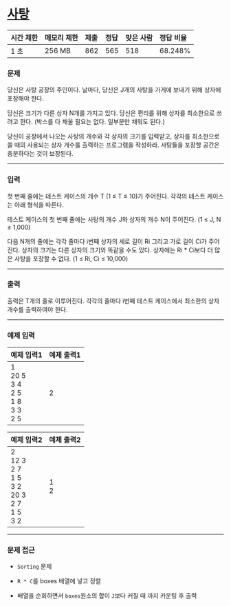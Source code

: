 # [사탕](https://www.acmicpc.net/problem/11256)

<div align = center>

| 시간 제한 | 메모리 제한 | 제출 | 정답 | 맞은 사람 | 정답 비율 |
| :-------- | :---------- | :--- | :--- | :-------- | :-------- |
| 1 초      | 256 MB      | 862  | 565  | 518       | 68.248%   |

</div>

### 문제

당신은 사탕 공장의 주인이다. 날마다, 당신은 J개의 사탕을 가게에 보내기 위해 상자에 포장해야 한다.

당신은 크기가 다른 상자 N개를 가지고 있다. 당신은 편리를 위해 상자를 최소한으로 쓰려고 한다. (박스를 다 채울 필요는 없다. 일부분만 채워도 된다.)

당신이 공장에서 나오는 사탕의 개수와 각 상자의 크기를 입력받고, 상자를 최소한으로 쓸 때의 사용되는 상자 개수를 출력하는 프로그램을 작성하라. 사탕들을 포장할 공간은 충분하다는 것이 보장된다.

---

### 입력

첫 번째 줄에는 테스트 케이스의 개수 T (1 ≤ T ≤ 10)가 주어진다. 각각의 테스트 케이스는 아래 형식을 따른다.

테스트 케이스의 첫 번째 줄에는 사탕의 개수 J와 상자의 개수 N이 주어진다. (1 ≤ J, N ≤ 1,000)

다음 N개의 줄에는 각각 줄마다 i번째 상자의 세로 길이 Ri 그리고 가로 길이 Ci가 주어진다. 상자의 크기는 다른 상자의 크기와 똑같을 수도 있다. 상자에는 Ri * Ci보다 더 많은 사탕을 포장할 수 없다. (1 ≤ Ri, Ci ≤ 10,000)

---

### 출력

출력은 T개의 줄로 이루어진다. 각각의 줄마다 i번째 테스트 케이스에서 최소한의 상자 개수를 출력하여야 한다.

---

### 예제 입력

| 예제 입력1                                         | 예제 출력1 |
| :------------------------------------------------- | :--------- |
| 1<br/>20 5<br/>3 4<br/>2 5<br/>1 8<br/>3 3<br/>2 5 | 2          |

| 예제 입력2                                                          | 예제 출력2 |
| :------------------------------------------------------------------ | :--------- |
| 2<br/>12 3<br/>2 7<br/>1 5<br/>3 2<br/>20 3<br/>2 7<br/>1 5<br/>3 2 | 1<br/>2    |

---

### 문제 접근

  - `Sorting` 문제

  - `R * C`를 boxes 배열에 넣고 정렬

  - 배열을 순회하면서 `boxes`원소의 합이 `J`보다 커질 때 까지 카운팅 후 출력